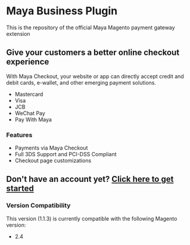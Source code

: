 # Maya Business Plugin

This is the repository of the official Maya Magento payment gateway extension

## Give your customers a better online checkout experience

With Maya Checkout, your website or app can directly accept credit and debit cards, e-wallet, and other emerging payment solutions.

* Mastercard
* Visa
* JCB
* WeChat Pay
* Pay With Maya

### Features

* Payments via Maya Checkout
* Full 3DS Support and PCI-DSS Compliant
* Checkout page customizations

## Don't have an account yet? [Click here to get started](https://developers.maya.ph/docs/magento-2)

### Version Compatibility
This version (1.1.3) is currently compatible with the following Magento version:
* 2.4